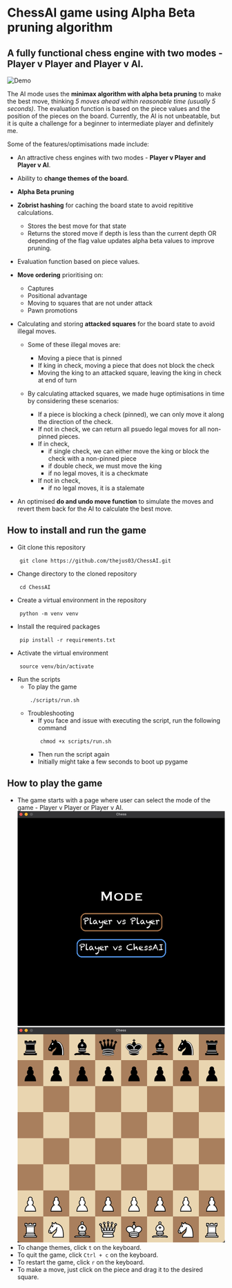 # ChessAI game using Alpha Beta pruning algorithm

## A fully functional chess engine with two modes - Player v Player and Player v AI.

![Demo](https://i.giphy.com/media/v1.Y2lkPTc5MGI3NjExMW84cHY2ODYwZmpsOWlzYjRqbTlrNHc3NWZhODVraTZmcGNnM2Y3aCZlcD12MV9pbnRlcm5hbF9naWZfYnlfaWQmY3Q9Zw/YeGbMaaDG27rD9xrHh/giphy.gif)

The AI mode uses the **minimax algorithm with alpha beta pruning** to make the best move, thinking *5 moves ahead within reasonable time (usually 5 seconds)*. The evaluation function is based on the piece values and the position of the pieces on the board. Currently, the AI is not unbeatable, but it is quite a challenge for a beginner to intermediate player and definitely me.

Some of the features/optimisations made include:

- An attractive chess engines with two modes - **Player v Player and Player v AI**.

- Ability to **change themes of the board**.

- **Alpha Beta pruning** 

- **Zobrist hashing** for caching the board state to avoid repititive calculations.
    - Stores the best move for that state
    - Returns the stored move if depth is less than the current depth OR depending of the flag value updates alpha beta values to improve pruning.

- Evaluation function based on piece values.

- **Move ordering** prioritising on:
    - Captures
    - Positional advantage
    - Moving to squares that are not under attack
    - Pawn promotions

- Calculating and storing **attacked squares** for the board state to avoid illegal moves.
    - Some of these illegal moves are:
        - Moving a piece that is pinned
        - If king in check, moving a piece that does not block the check
        - Moving the king to an attacked square, leaving the king in check at end of turn

    - By calculating attacked squares, we made huge optimisations in time by considering these scenarios:
        - If a piece is blocking a check (pinned), we can only move it along the direction of the check.
        - If not in check, we can return all psuedo legal moves for all non-pinned pieces.
        - If in check,
            - if single check, we can either move the king or block the check with a non-pinned piece
            - if double check, we must move the king
            - if no legal moves, it is a checkmate
        - If not in check, 
            - if no legal moves, it is a stalemate

- An optimised **do and undo move function** to simulate the moves and revert them back for the AI to calculate the best move.

## How to install and run the game
- Git clone this repository
```
    git clone https://github.com/thejus03/ChessAI.git
```
- Change directory to the cloned repository
```
    cd ChessAI
```
- Create a virtual environment in the repository
```
    python -m venv venv
```
- Install the required packages
```
    pip install -r requirements.txt
```
- Activate the virtual environment
```
    source venv/bin/activate
```
- Run the scripts
    - To play the game
    ```
        ./scripts/run.sh
    ```
    - Troubleshooting
        - If you face and issue with executing the script, run the following command
        ```
            chmod +x scripts/run.sh
        ```
        - Then run the script again
        - Initially might take a few seconds to boot up pygame

## How to play the game
- The game starts with a page where user can select the mode of the game - Player v Player or Player v AI.
![Modes](./references/mode.png)
![Board](./references/chess_board.png)
- To change themes, click `t` on the keyboard.
- To quit the game, click `Ctrl + c` on the keyboard.
- To restart the game, click `r` on the keyboard. 
- To make a move, just click on the piece and drag it to the desired square.
